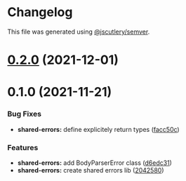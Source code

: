 # Changelog

This file was generated using [@jscutlery/semver](https://github.com/jscutlery/semver).

# [0.2.0](https://github.com/getlarge/ticketing/compare/v0.1.0...v0.2.0) (2021-12-01)



# 0.1.0 (2021-11-21)


### Bug Fixes

* **shared-errors:** define explicitely return types ([facc50c](https://github.com/getlarge/ticketing/commit/facc50cb934d31b1ca0a0c1d7ce587c6bc1c878d))


### Features

* **shared-errors:** add BodyParserError class ([d6edc31](https://github.com/getlarge/ticketing/commit/d6edc310f75741ac5413d7837a58a253a6c3da9d))
* **shared-errors:** create shared errors lib ([2042580](https://github.com/getlarge/ticketing/commit/2042580c49c90816354ed732dd5344e4072dab74))
